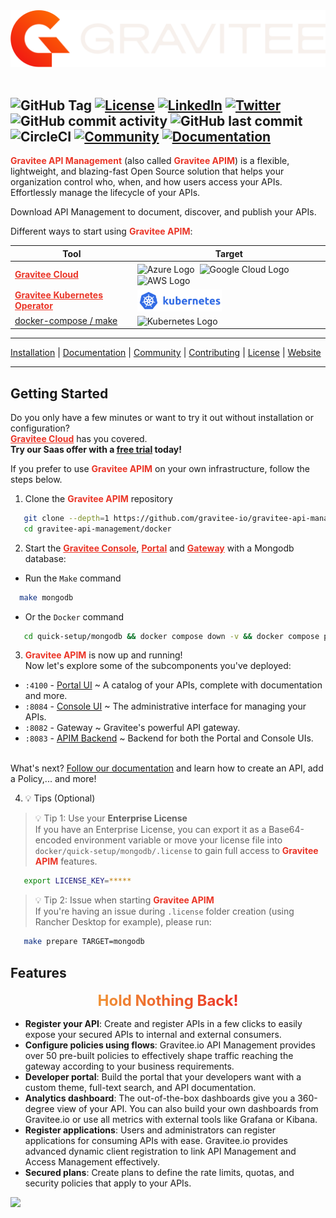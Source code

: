 

<div align="center">
  <a href="https://www.gravitee.io/">
    <picture>
      <source srcset="https://raw.githubusercontent.com/gravitee-io/gravitee-api-management/refs/heads/master/assets/gravitee-dark-mode.svg" media="(prefers-color-scheme: dark)">
      <source srcset="https://raw.githubusercontent.com/gravitee-io/gravitee-api-management/refs/heads/master/assets/gravitee-light-mode.svg" media="(prefers-color-scheme: light)">
      <img src="https://raw.githubusercontent.com/gravitee-io/gravitee-api-management/refs/heads/master/assets/gravitee-dark-mode.svg" alt="Gravitee Logo" style="max-width: 100%; height: auto;">
    </picture>
  </a>
</div>

<br/>

![GitHub Tag](https://img.shields.io/github/v/tag/gravitee-io/gravitee-api-management?style=flat&label=version&color=FF8A00)
[![License](https://img.shields.io/github/license/gravitee-io/gravitee-api-management?style=flat&label=license&color=FF8A00)](https://github.com/gravitee-io/gravitee-api-management/blob/master/LICENSE.txt)
[![LinkedIn](https://img.shields.io/badge/LinkedIn-Follow-blue?style=flat&color=22A3B3)](https://www.linkedin.com/company/graviteesource)
[![Twitter](https://img.shields.io/badge/Twitter-Follow-blue?style=flat&color=22A3B3)](https://twitter.com/intent/follow?screen_name=graviteeio)  
![GitHub commit activity](https://img.shields.io/github/commit-activity/m/gravitee-io/gravitee-api-management?style=flat&color=F76C6C
)
![GitHub last commit](https://img.shields.io/github/last-commit/gravitee-io/gravitee-api-management?style=flat&color=F76C6C)
![CircleCI](https://img.shields.io/circleci/build/github/gravitee-io/gravitee-api-management?style=flat&color=F76C6C)
[![Community](https://img.shields.io/badge/community-join-F76C6C?style=flat)](https://community.gravitee.io)
[![Documentation](https://img.shields.io/badge/documentation-see-F76C6C?style=flat)](https://documentation.gravitee.io/apim)
---



<span style="color:#ea3527"><strong>Gravitee API Management</strong></span> (also called <span style="color:#ea3527"><strong>Gravitee APIM</strong></span>)
is a flexible, lightweight, and blazing-fast Open Source solution that helps your organization control who, when, and how users access your APIs. \
Effortlessly manage the lifecycle of your APIs.

Download API Management to document, discover, and publish your APIs.

Different ways to start using <span style="color:#ea3527"><strong>Gravitee APIM</strong></span>:



| Tool                                                                                                                                            | Target                                                                                                                                                                                                                                                                                                                                                                                                                                                                                              |
|-------------------------------------------------------------------------------------------------------------------------------------------------|-----------------------------------------------------------------------------------------------------------------------------------------------------------------------------------------------------------------------------------------------------------------------------------------------------------------------------------------------------------------------------------------------------------------------------------------------------------------------------------------------------|
| <a href="https://documentation.gravitee.io/gravitee-cloud" style="color:#ea3527; font-weight:bold;">Gravitee Cloud</a>                          | <img src="https://upload.wikimedia.org/wikipedia/commons/f/fa/Microsoft_Azure.svg" alt="Azure Logo" height="20" style=" vertical-align:middle; margin-right:8px;"><img src="https://icon.icepanel.io/Technology/svg/Google-Cloud.svg" alt="Google Cloud Logo" height="20" style="vertical-align:middle; margin-right:8px;"><img src="https://upload.wikimedia.org/wikipedia/commons/9/93/Amazon_Web_Services_Logo.svg" alt="AWS Logo" height="20" style="vertical-align:middle; margin-right:8px;"> |
| <a href="https://github.com/gravitee-io/gravitee-kubernetes-operator" style="color:#ea3527; font-weight:bold;">Gravitee Kubernetes Operator</a> | <img src="https://raw.githubusercontent.com/cncf/artwork/refs/heads/main/projects/kubernetes/horizontal/all-blue-color/kubernetes-horizontal-all-blue-color.svg" alt="Kubernetes Logo" height="35" style=" vertical-align:middle; margin-right:8px;">                                                                                                                                                                                                                                               |
| [docker-compose / make][quick-setup]                                                                                                            | <img src="https://upload.wikimedia.org/wikipedia/commons/4/4e/Docker_%28container_engine%29_logo.svg" alt="Kubernetes Logo" height="20" style=" vertical-align:middle; margin-right:8px;">                                                                                                                                                                                                                                                                                                          |

---
[Installation](https://documentation.gravitee.io/apim/getting-started/local-install-with-docker) | [Documentation](https://documentation.gravitee.io/apim) | [Community](https://community.gravitee.io/) | [Contributing](./CONTRIBUTING.adoc) | [License](./LICENSE.txt) | [Website][gravitee-url]

---


## Getting Started
Do you only have a few minutes or want to try it out without installation or configuration?  
<a href="https://documentation.gravitee.io/gravitee-cloud" style="color:#ea3527; font-weight:bold;">Gravitee Cloud</a> has you covered.  
<strong>Try our Saas offer with a [free trial][free-trial-url] today!</strong>

If you prefer to use <span style="color:#ea3527"><strong>Gravitee APIM</strong></span> on your own infrastructure, follow the steps below.

1) Clone the <span style="color:#ea3527"><strong>Gravitee APIM</strong></span> repository 
```sh
   git clone --depth=1 https://github.com/gravitee-io/gravitee-api-management
   cd gravitee-api-management/docker
```


2) Start the <a href="https://www.gravitee.io/platform/api-management" style="color:#ea3527; font-weight:bold;">Gravitee Console</a>, <a href="https://www.gravitee.io/platform/api-developer-portal" style="color:#ea3527; font-weight:bold;">Portal</a> and <a href="https://www.gravitee.io/platform/api-gateway" style="color:#ea3527; font-weight:bold;">Gateway</a> with a Mongodb database:

 - Run the `Make` command

```sh
  make mongodb
```

- Or the `Docker` command
```sh
   cd quick-setup/mongodb && docker compose down -v && docker compose pull && docker compose up -d
```

3. <span style="color:#ea3527"><strong>Gravitee APIM</strong></span> is now up and running!<br>
   Now let's explore some of the subcomponents you've deployed:

- `:4100` - [Portal UI](http://localhost:4100) ~ A catalog of your APIs, complete with documentation and more.
- `:8084` - [Console UI](http://localhost:8084) ~ The administrative interface for managing your APIs.
- `:8082` - Gateway ~ Gravitee's powerful API gateway.
- `:8083` - [APIM Backend](http://localhost:8083/portal/openapi) ~ Backend for both the Portal and Console UIs.

\
What's next?
[Follow our documentation](https://documentation.gravitee.io/apim/how-to-guides) and learn how to create an API, add a Policy,... and more!

4.  💡 Tips (Optional)

>💡 Tip 1: Use your **Enterprise License**  
If you have an Enterprise License, you can export it as a Base64-encoded environment variable or move your license file into `docker/quick-setup/mongodb/.license` to gain full access to <span style="color:#ea3527"><strong>Gravitee APIM</strong></span> features.
 ```sh
    export LICENSE_KEY=*****
```

>💡 Tip 2: Issue when starting <span style="color:#ea3527"><strong>Gravitee APIM</strong></span>  
If you're having an issue during `.license` folder creation (using Rancher Desktop for example), please run:

```sh
   make prepare TARGET=mongodb
```

## Features

<div style="text-align: center;">
  <span style="
    background: linear-gradient(99deg, #f09135 2.8%, #ea3527 96.58%);
    -webkit-background-clip: text;
    -webkit-text-fill-color: transparent;
    font-weight: bold;
    font-size: 24px;
  ">
    Hold Nothing Back!
  </span>
</div>

-   **Register your API**: Create and register APIs in a few clicks to easily expose your secured APIs to internal and external consumers.
-   **Configure policies using flows**: Gravitee.io API Management provides over 50 pre-built policies to effectively shape
    traffic reaching the gateway according to your business requirements.
-   **Developer portal**: Build the portal that your developers want with a custom theme, full-text search, and API documentation.
-   **Analytics dashboard**: The out-of-the-box dashboards give you a 360-degree view of your API. You can also build your own
    dashboards from Gravitee.io or use all metrics with external tools like Grafana or Kibana.
-   **Register applications**: Users and administrators can register applications for consuming APIs with ease. Gravitee.io
    provides advanced dynamic client registration to link API Management and Access Management effectively.
-   **Secured plans**: Create plans to define the rate limits, quotas, and security policies that apply to your APIs.

[![][gravitee-features]][gravitee-url]


[gravitee-url]: https://www.gravitee.io
[gravitee-features]: https://www.gravitee.io/hubfs/Spiralyze/assets/hero_1002.png
[free-trial-url]: https://eu-auth.cloud.gravitee.io/cloud/register?response_type=code&client_id=fd45d898-e621-4b12-85d8-98e621ab1237&state=enlSaG1YWThMfmc4QXFLZE5aZGdpYUJrcF9VR0tGa3ZRfjBjWm12a2pXY1Bj&redirect_uri=https%3A%2F%2Feu.cloud.gravitee.io&scope=openid+profile+email+offline_access&code_challenge=Zqs-oyj0nSZXIt__zhOTZRmpoR2ShAaQRWksGEQeIYQ&code_challenge_method=S256&nonce=enlSaG1YWThMfmc4QXFLZE5aZGdpYUJrcF9VR0tGa3ZRfjBjWm12a2pXY1Bj
[quick-setup]: docker/README.md
